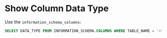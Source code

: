 # Show Column Data Type

Use the `information_schema_columns`:

```sql
SELECT DATA_TYPE FROM INFORMATION_SCHEMA.COLUMNS WHERE TABLE_NAME = '<table_name>' AND COLUMN_NAME = '<column_name>';
```

